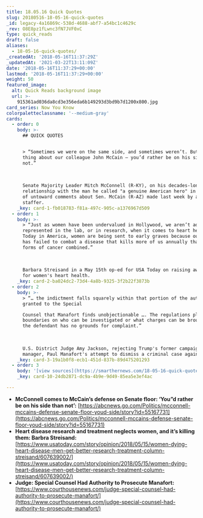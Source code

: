 ```yaml
---
title: 18.05.16 Quick Quotes
slug: 20180516-18-05-16-quick-quotes
_id: legacy-4a16869c-538d-4688-abf7-a54bc1c4629c
_rev: O8E8pz1fLwnc3fN7JVF0xC
type: quick_reads
draft: false
aliases:
  - 18-05-16-quick-quotes/
_createdAt: '2018-05-16T11:37:29Z'
_updatedAt: '2021-03-22T13:11:09Z'
date: '2018-05-16T11:37:29+00:00'
lastmod: '2018-05-16T11:37:29+00:00'
weight: 50
featured_image:
  alt: Quick Reads background image
  url: >-
    915361ad036da8cd3e356eda6b149293d3bd9b7d1200x800.jpg
card_series: Now You Know
colorpaletteclassname: '--medium-gray'
cards:
  - order: 0
    body: >-
      ## QUICK QUOTES


      > “Sometimes we were on the same side, and sometimes weren’t. But one
      thing about our colleague John McCain — you’d rather be on his side than
      not.”  
        
        
        
      Senate Majority Leader Mitch McConnell (R-KY), on his decades-long
      relationship with the man he called "a genuine American hero" in the wake
      of untoward comments about Sen. McCain (R-AZ) made last week by a WH
      staffer.
    _key: card-1-fb018783-f81a-497c-905c-a1376967d509
  - order: 1
    body: >-
      > “Just as women have been undervalued in Hollywood, we aren’t adequately
      represented in the lab, or in research, when it comes to heart health.
      Today in America, women are being sent to early graves because our country
      has failed to combat a disease that kills more of us annually than all
      forms of cancer combined.”  
        
        
        
      Barbara Streisand in a May 15th op-ed for USA Today on raising awareness
      for women's heart health.
    _key: card-2-ba024dc2-73d4-4a8b-9325-3f2b22f3873b
  - order: 2
    body: >-
      > “… the indictment falls squarely within that portion of the authority
      granted to the Special  

      Counsel that Manafort finds unobjectionable …. The regulations place no
      boundaries on who can be investigated or what charges can be brought ….
      the defendant has no grounds for complaint.”  
        
        
        
      U.S. District Judge Amy Jackson, rejecting Trump's former campaign
      manager, Paul Manafort's attempt to dismiss a criminal case against him.
    _key: card-3-19a1b0f8-ecb1-451d-837b-89d475201293
  - order: 3
    body: '[view sources](https://smarthernews.com/18-05-16-quick-quotes/)'
    _key: card-10-24db2871-dc9a-4b9e-9d49-85ea5e3ef4ac

---
```

* **McConnell comes to McCain’s defense on Senate floor: ‘You”d rather be on his side than not’:** [https://abcnews.go.com/Politics/mcconnell-mccains-defense-senate-floor-youd-side/story?id=55167731](https://abcnews.go.com/Politics/mcconnell-mccains-defense-senate-floor-youd-side/story?id=55167731)
* **Heart disease research and treatment neglects women, and it’s killing them: Barbra Streisand:** [https://www.usatoday.com/story/opinion/2018/05/15/women-dying-heart-disease-men-get-better-research-treatment-column-streisand/607639002/](https://www.usatoday.com/story/opinion/2018/05/15/women-dying-heart-disease-men-get-better-research-treatment-column-streisand/607639002/)
* **Judge: Special Counsel Had Authority to Prosecute Manafort:** [https://www.courthousenews.com/judge-special-counsel-had-authority-to-prosecute-manafort/](https://www.courthousenews.com/judge-special-counsel-had-authority-to-prosecute-manafort/)